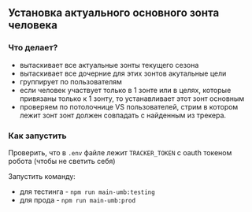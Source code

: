 ## Установка актуального основного зонта человека

### Что делает?

- вытаскивает все актуальные зонты текущего сезона
- вытаскивает все дочерние для этих зонтов акутальные цели
- группирует по пользователям
- если человек участвует только в 1 зонте или в целях, которые привязаны только к 1 зонту, то устанавливает этот зонт основным
- проверяем по потолочнице VS пользователей, стрим в котором лежит зонт зонт должен совпадать с найденным из трекера.

### Как запустить

Проверить, что в `.env` файле лежит `TRACKER_TOKEN` с oauth токеном робота (чтобы не светить себя)

Запустить команду:
- для тестинга - `npm run main-umb:testing`
- для прода - `npm run main-umb:prod`
